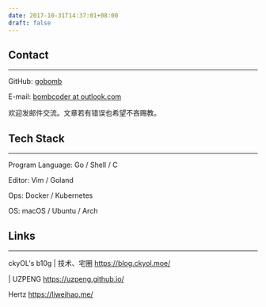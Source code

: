 ```yaml
---
date: 2017-10-31T14:37:01+08:00
draft: false
---
```


## Contact

---

GitHub: [gobomb](https://github.com/gobomb)

E-mail: [bombcoder at outlook.com](mailto:bombcoder@outlook.com)

欢迎发邮件交流。文章若有错误也希望不吝赐教。

## Tech Stack

---

Program Language: Go / Shell / C

Editor: Vim / Goland

Ops: Docker / Kubernetes 

OS: macOS / Ubuntu / Arch

## Links 

---

 ckyOL's b10g | 技术、宅圈 https://blog.ckyol.moe/

 | UZPENG https://uzpeng.github.io/

Hertz https://liweihao.me/
